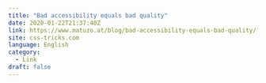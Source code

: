 ```yaml
---
title: "Bad accessibility equals bad quality"
date: 2020-01-22T21:37:40Z
link: https://www.matuzo.at/blog/bad-accessibility-equals-bad-quality/?utm_medium=RSS&utm_source=news.12bit.vn
site: css-tricks.com
language: English
category:
  - Link
draft: false
---
```

